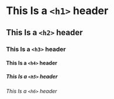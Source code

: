 # This Is a `<h1>` header
## This Is a `<h2>` header 
### This Is a `<h3>` header 
#### This Is a `<h4>` header 
##### This Is a `<h5>` header 
###### This Is a `<h6>` header 
